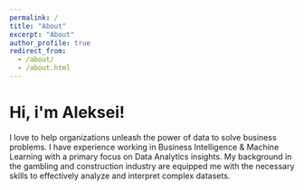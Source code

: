 ```yaml
---
permalink: /
title: "About"
excerpt: "About"
author_profile: true
redirect_from: 
  - /about/
  - /about.html
---
```

Hi, i'm Aleksei!
======
I love to help organizations unleash the power of data to solve business problems. I have experience working in Business Intelligence & Machine Learning with a primary focus on Data Analytics insights. My background in the gambling and construction industry are equipped me with the necessary skills to effectively analyze and interpret complex datasets. 
